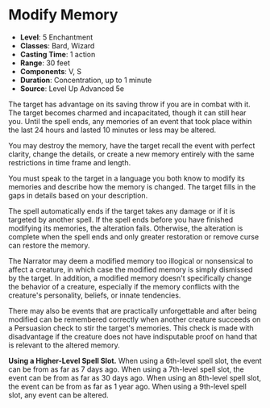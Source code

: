 # Modify Memory

- **Level**: 5 Enchantment
- **Classes**: Bard, Wizard
- **Casting Time**: 1 action
- **Range**: 30 feet
- **Components**: V, S
- **Duration**: Concentration, up to 1 minute
- **Source**: Level Up Advanced 5e

The target has advantage on its saving throw if you are in combat with it. The target becomes charmed and incapacitated, though it can still hear you. Until the spell ends, any memories of an event that took place within the last 24 hours and lasted 10 minutes or less may be altered.

You may destroy the memory, have the target recall the event with perfect clarity, change the details, or create a new memory entirely with the same restrictions in time frame and length.

You must speak to the target in a language you both know to modify its memories and describe how the memory is changed. The target fills in the gaps in details based on your description.

The spell automatically ends if the target takes any damage or if it is targeted by another spell. If the spell ends before you have finished modifying its memories, the alteration fails. Otherwise, the alteration is complete when the spell ends and only greater restoration or remove curse can restore the memory.

The Narrator may deem a modified memory too illogical or nonsensical to affect a creature, in which case the modified memory is simply dismissed by the target. In addition, a modified memory doesn't specifically change the behavior of a creature, especially if the memory conflicts with the creature's personality, beliefs, or innate tendencies.

There may also be events that are practically unforgettable and after being modified can be remembered correctly when another creature succeeds on a Persuasion check to stir the target's memories. This check is made with disadvantage if the creature does not have indisputable proof on hand that is relevant to the altered memory.

**Using a Higher-Level Spell Slot.** When using a 6th-level spell slot, the event can be from as far as 7 days ago. When using a 7th-level spell slot, the event can be from as far as 30 days ago. When using an 8th-level spell slot, the event can be from as far as 1 year ago. When using a 9th-level spell slot, any event can be altered.
